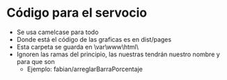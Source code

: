 # Código para el servocio
- Se usa camelcase para todo    
- Donde está el código de las graficas es en dist/pages  
- Esta carpeta se guarda en \var\www\html\    
- Ignoren las ramas del principio, las nuestras tendrán nuestro nombre y para que son    
  - Ejemplo: fabian/arreglarBarraPorcentaje   
